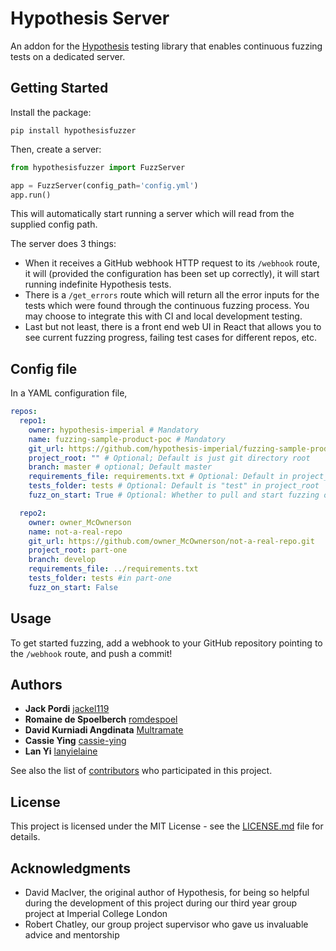 # Hypothesis Server

An addon for the [Hypothesis](https://github.com/HypothesisWorks/hypothesis) testing library that enables continuous fuzzing tests on a dedicated server.

## Getting Started

Install the package:

```
pip install hypothesisfuzzer
```

Then, create a server:

```python
from hypothesisfuzzer import FuzzServer

app = FuzzServer(config_path='config.yml')
app.run()
```

This will automatically start running a server which will read from the supplied config path.

The server does 3 things:
  - When it receives a GitHub webhook HTTP request to its `/webhook` route, it will (provided the configuration has been set up correctly), it will start running indefinite Hypothesis tests.
  - There is a `/get_errors` route which will return all the error inputs for the tests which were found through the continuous fuzzing process. You may choose to integrate this with CI and local development testing.
  - Last but not least, there is a front end web UI in React that allows you to see current fuzzing progress, failing test cases for different repos, etc.

## Config file

In a YAML configuration file,
```YAML
repos:
  repo1:
    owner: hypothesis-imperial # Mandatory
    name: fuzzing-sample-product-poc # Mandatory
    git_url: https://github.com/hypothesis-imperial/fuzzing-sample-product-poc.git
    project_root: "" # Optional; Default is just git directory root
    branch: master # optional; Default master
    requirements_file: requirements.txt # Optional: Default in project_root normally; otherwise give path relative to project_root
    tests_folder: tests # Optional: Default is "test" in project_root
    fuzz_on_start: True # Optional: Whether to pull and start fuzzing on server start, Default True

  repo2:
    owner: owner_McOwnerson
    name: not-a-real-repo
    git_url: https://github.com/owner_McOwnerson/not-a-real-repo.git
    project_root: part-one
    branch: develop
    requirements_file: ../requirements.txt
    tests_folder: tests #in part-one
    fuzz_on_start: False
```

## Usage

To get started fuzzing, add a webhook to your GitHub repository pointing to the `/webhook` route, and push a commit!

## Authors

* **Jack Pordi** [jackel119](https://github.com/jackel119)
* **Romaine de Spoelberch** [romdespoel](https://github.com/romdespoel)
* **David Kurniadi Angdinata** [Multramate](https://github.com/Multramate)
* **Cassie Ying** [cassie-ying](https://github.com/cassie-ying)
* **Lan Yi** [lanyielaine](https://github.com/lanyielaine)

See also the list of [contributors](https://github.com/hypothesis-imperial/hypothesis-server/contributors) who participated in this project.

## License

This project is licensed under the MIT License - see the [LICENSE.md](LICENSE.txt) file for details.

## Acknowledgments

* David MacIver, the original author of Hypothesis, for being so helpful during the development of this project during our third year group project at Imperial College London
* Robert Chatley, our group project supervisor who gave us invaluable advice and mentorship
